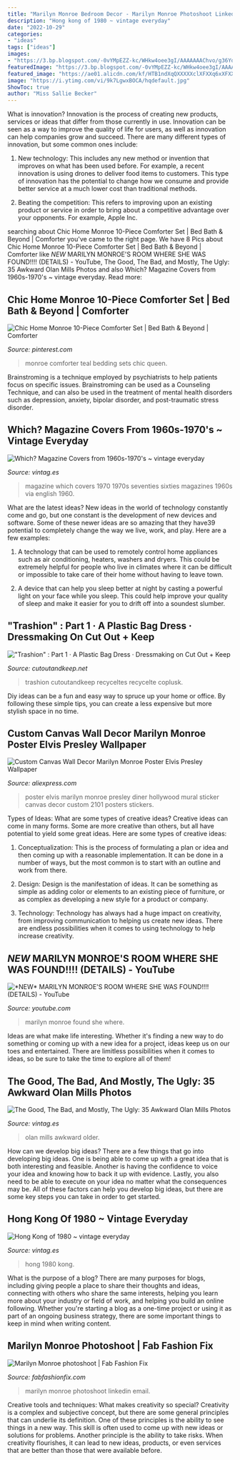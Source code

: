 ```yaml
---
title: "Marilyn Monroe Bedroom Decor - Marilyn Monroe Photoshoot Linkedin Email"
description: "Hong kong of 1980 ~ vintage everyday"
date: "2022-10-29"
categories:
- "ideas"
tags: ["ideas"]
images:
- "https://3.bp.blogspot.com/-0vYMpEZZ-kc/WHkw4oee3gI/AAAAAAAChvo/g36YdGMw33IDwP4Sh76MpWLDXjoBOYEogCLcB/s1600/olan-mills-34.jpg"
featuredImage: "https://3.bp.blogspot.com/-0vYMpEZZ-kc/WHkw4oee3gI/AAAAAAAChvo/g36YdGMw33IDwP4Sh76MpWLDXjoBOYEogCLcB/s1600/olan-mills-34.jpg"
featured_image: "https://ae01.alicdn.com/kf/HTB1ndXqQXXXXXclXFXXq6xXFXXXv/Custom-Canvas-Wall-Decor-Marilyn-Monroe-Poster-Elvis-Presley-Wallpaper-Hollywood-Diner-Sticker-Mural-2101.jpg"
image: "https://i.ytimg.com/vi/9k7LgwxBOCA/hqdefault.jpg"
ShowToc: true
author: "Miss Sallie Becker"
---
```



What is innovation?
Innovation is the process of creating new products, services or ideas that differ from those currently in use. Innovation can be seen as a way to improve the quality of life for users, as well as innovation can help companies grow and succeed. There are many different types of innovation, but some common ones include:
1. New technology: This includes any new method or invention that improves on what has been used before. For example, a recent innovation is using drones to deliver food items to customers. This type of innovation has the potential to change how we consume and provide better service at a much lower cost than traditional methods.

2. Beating the competition: This refers to improving upon an existing product or service in order to bring about a competitive advantage over your opponents. For example, Apple Inc.

	

		
searching about Chic Home Monroe 10-Piece Comforter Set | Bed Bath &amp; Beyond | Comforter you've came to the right page. We have 8 Pics about Chic Home Monroe 10-Piece Comforter Set | Bed Bath &amp; Beyond | Comforter like *NEW* MARILYN MONROE&#039;S ROOM WHERE SHE WAS FOUND!!!! (DETAILS) - YouTube, The Good, The Bad, and Mostly, The Ugly: 35 Awkward Olan Mills Photos and also Which? Magazine Covers from 1960s-1970&#039;s ~ vintage everyday. Read more:
		
    
## Chic Home Monroe 10-Piece Comforter Set | Bed Bath &amp; Beyond | Comforter

<img loading=lazy src="https://i.pinimg.com/736x/8a/1a/02/8a1a027514dcc7b1f454e7478be3bf54.jpg" onerror="this.onerror=null;this.src='https://tse1.mm.bing.net/th?id=OIP.767JcerFVny5Xqz4cbg1KAHaHa&amp;pid=15.1';" alt="Chic Home Monroe 10-Piece Comforter Set | Bed Bath &amp; Beyond | Comforter">

_Source: pinterest.com_

>monroe comforter teal bedding sets chic queen. 

	

Brainstroming is a technique employed by psychiatrists to help patients focus on specific issues. Brainstroming can be used as a Counseling Technique, and can also be used in the treatment of mental health disorders such as depression, anxiety, bipolar disorder, and post-traumatic stress disorder.

    
## Which? Magazine Covers From 1960s-1970&#039;s ~ Vintage Everyday

<img loading=lazy src="http://3.bp.blogspot.com/-B9hRY3iX4l8/UHQCvNSQuRI/AAAAAAABz9w/3TIXYLqbGQA/s640/Which+Magazine+Covers+from+1960-1970&#039;s+(19).jpg" onerror="this.onerror=null;this.src='https://tse1.mm.bing.net/th?id=OIP.QxPO3lsYZKRy8Jd140cOlAHaJ5&amp;pid=15.1';" alt="Which? Magazine Covers from 1960s-1970&#039;s ~ vintage everyday">

_Source: vintag.es_

>magazine which covers 1970 1970s seventies sixties magazines 1960s via english 1960. 

	

What are the latest ideas?
New ideas in the world of technology constantly come and go, but one constant is the development of new devices and software. Some of these newer ideas are so amazing that they have39 potential to completely change the way we live, work, and play. Here are a few examples:
1. A technology that can be used to remotely control home appliances such as air conditioning, heaters, washers and dryers. This could be extremely helpful for people who live in climates where it can be difficult or impossible to take care of their home without having to leave town.

2. A device that can help you sleep better at night by casting a powerful light on your face while you sleep. This could help improve your quality of sleep and make it easier for you to drift off into a soundest slumber.


    
## &quot;Trashion&quot; : Part 1 · A Plastic Bag Dress · Dressmaking On Cut Out + Keep

<img loading=lazy src="https://images.coplusk.net/project_images/81567/image/IMGP1858_1297057782.jpg" onerror="this.onerror=null;this.src='https://tse2.mm.bing.net/th?id=OIP.Heq8ySZMlRzSMOjn2S093gHaJ4&amp;pid=15.1';" alt="&quot;Trashion&quot; : Part 1 · A Plastic Bag Dress · Dressmaking on Cut Out + Keep">

_Source: cutoutandkeep.net_

>trashion cutoutandkeep recyceltes recycelte coplusk. 

	

Diy ideas can be a fun and easy way to spruce up your home or office. By following these simple tips, you can create a less expensive but more stylish space in no time.

    
## Custom Canvas Wall Decor Marilyn Monroe Poster Elvis Presley Wallpaper

<img loading=lazy src="https://ae01.alicdn.com/kf/HTB1ndXqQXXXXXclXFXXq6xXFXXXv/Custom-Canvas-Wall-Decor-Marilyn-Monroe-Poster-Elvis-Presley-Wallpaper-Hollywood-Diner-Sticker-Mural-2101.jpg" onerror="this.onerror=null;this.src='https://tse2.mm.bing.net/th?id=OIP.-Hn2N9kyvpfjWF9bDVTRFAHaLH&amp;pid=15.1';" alt="Custom Canvas Wall Decor Marilyn Monroe Poster Elvis Presley Wallpaper">

_Source: aliexpress.com_

>poster elvis marilyn monroe presley diner hollywood mural sticker canvas decor custom 2101 posters stickers. 

	

Types of Ideas: What are some types of creative ideas?
Creative ideas can come in many forms. Some are more creative than others, but all have potential to yield some great ideas. Here are some types of creative ideas:
1. Conceptualization: This is the process of formulating a plan or idea and then coming up with a reasonable implementation. It can be done in a number of ways, but the most common is to start with an outline and work from there.

2. Design: Design is the manifestation of ideas. It can be something as simple as adding color or elements to an existing piece of furniture, or as complex as developing a new style for a product or company.

3. Technology: Technology has always had a huge impact on creativity, from improving communication to helping us create new ideas. There are endless possibilities when it comes to using technology to help increase creativity.


    
## *NEW* MARILYN MONROE&#039;S ROOM WHERE SHE WAS FOUND!!!! (DETAILS) - YouTube

<img loading=lazy src="https://i.ytimg.com/vi/9k7LgwxBOCA/hqdefault.jpg" onerror="this.onerror=null;this.src='https://tse1.mm.bing.net/th?id=OIP.pR9piYWp2etFwIKS_gFs2QHaFj&amp;pid=15.1';" alt="*NEW* MARILYN MONROE&#039;S ROOM WHERE SHE WAS FOUND!!!! (DETAILS) - YouTube">

_Source: youtube.com_

>marilyn monroe found she where. 

	

Ideas are what make life interesting. Whether it's finding a new way to do something or coming up with a new idea for a project, ideas keep us on our toes and entertained. There are limitless possibilities when it comes to ideas, so be sure to take the time to explore all of them!

    
## The Good, The Bad, And Mostly, The Ugly: 35 Awkward Olan Mills Photos

<img loading=lazy src="https://3.bp.blogspot.com/-0vYMpEZZ-kc/WHkw4oee3gI/AAAAAAAChvo/g36YdGMw33IDwP4Sh76MpWLDXjoBOYEogCLcB/s1600/olan-mills-34.jpg" onerror="this.onerror=null;this.src='https://tse3.mm.bing.net/th?id=OIP.jQ0WWBsoN30fyLr3XDEzxAHaJ4&amp;pid=15.1';" alt="The Good, The Bad, and Mostly, The Ugly: 35 Awkward Olan Mills Photos">

_Source: vintag.es_

>olan mills awkward older. 

	

How can we develop big ideas?
There are a few things that go into developing big ideas. One is being able to come up with a great idea that is both interesting and feasible. Another is having the confidence to voice your idea and knowing how to back it up with evidence. Lastly, you also need to be able to execute on your idea no matter what the consequences may be. All of these factors can help you develop big ideas, but there are some key steps you can take in order to get started.

    
## Hong Kong Of 1980 ~ Vintage Everyday

<img loading=lazy src="http://2.bp.blogspot.com/-uORh-ph3GHA/Ua2178_8o6I/AAAAAAAAD44/_vXgY2HuVng/s1600/Hong+Kong+1980+(19).jpg" onerror="this.onerror=null;this.src='https://tse2.mm.bing.net/th?id=OIP.ZnsvZEecdBSje2WvpAhVxAHaE6&amp;pid=15.1';" alt="Hong Kong of 1980 ~ vintage everyday">

_Source: vintag.es_

>hong 1980 kong. 

	

What is the purpose of a blog?
There are many purposes for blogs, including giving people a place to share their thoughts and ideas, connecting with others who share the same interests, helping you learn more about your industry or field of work, and helping you build an online following. Whether you're starting a blog as a one-time project or using it as part of an ongoing business strategy, there are some important things to keep in mind when writing content.

    
## Marilyn Monroe Photoshoot | Fab Fashion Fix

<img loading=lazy src="http://fabfashionfix.com/wp-content/uploads/2013/05/pics012_3-1-13.jpg" onerror="this.onerror=null;this.src='https://tse1.mm.bing.net/th?id=OIP.HKWTYhiqfWDwnftzkBdLUwHaLQ&amp;pid=15.1';" alt="Marilyn Monroe photoshoot | Fab Fashion Fix">

_Source: fabfashionfix.com_

>marilyn monroe photoshoot linkedin email. 

	

Creative tools and techniques: What makes creativity so special?
Creativity is a complex and subjective concept, but there are some general principles that can underlie its definition. One of these principles is the ability to see things in a new way. This skill is often used to come up with new ideas or solutions for problems. Another principle is the ability to take risks. When creativity flourishes, it can lead to new ideas, products, or even services that are better than those that were available before.

